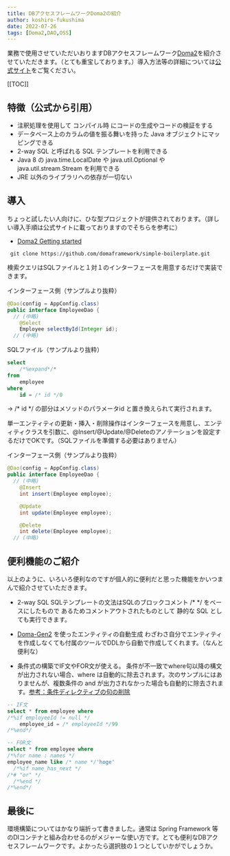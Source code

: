 ```yaml
---
title: DBアクセスフレームワークDoma2の紹介
author: koshiro-fukushima
date: 2022-07-26
tags: [Doma2,DAO,OSS]
---
```


業務で使用させていただいおりますDBアクセスフレームワーク[Doma2](https://doma.readthedocs.io/en/latest/)を紹介させていただきます。（とても重宝しております。）導入方法等の詳細については[公式サイト](https://doma.readthedocs.io/en/latest/)をご覧ください。

[[TOC]]

## 特徴（公式から引用）
- 注釈処理を使用して コンパイル時 にコードの生成やコードの検証をする
- データベース上のカラムの値を振る舞いを持った Java オブジェクトにマッピングできる
- 2-way SQL と呼ばれる SQL テンプレートを利用できる
- Java 8 の java.time.LocalDate や java.util.Optional や java.util.stream.Stream を利用できる
- JRE 以外のライブラリへの依存が一切ない

## 導入
ちょっと試したい人向けに、ひな型プロジェクトが提供されております。（詳しい導入手順は公式サイトに載っておりますのでそちらを参考に）

- [Doma2 Getting started](https://doma.readthedocs.io/en/latest/getting-started/)

```shell
 git clone https://github.com/domaframework/simple-boilerplate.git
```

検索クエリはSQLファイルと１対１のインターフェースを用意するだけで実装できます。

インターフェース側（サンプルより抜粋）
```java
@Dao(config = AppConfig.class)
public interface EmployeeDao {
  // (中略)
    @Select
    Employee selectById(Integer id);
  // (中略)
```

SQLファイル（サンプルより抜粋）
```sql
select
    /*%expand*/*
from
    employee
where
    id = /* id */0
```
→ /* id */ の部分はメソッドのパラメータid と置き換えられて実行されます。


単一エンティティの更新・挿入・削除操作はインターフェースを用意し、エンティティクラスを引数に、@Insert/@Update/@Deleteのアノテーションを設定するだけでOKです。（SQLファイルを準備する必要はありません）

インターフェース側（サンプルより抜粋）
```java
@Dao(config = AppConfig.class)
public interface EmployeeDao {
  // (中略)
    @Insert
    int insert(Employee employee);

    @Update
    int update(Employee employee);

    @Delete
    int delete(Employee employee);
  // (中略)
```


## 便利機能のご紹介
以上のように、いろいろ便利なのですが個人的に便利だと思った機能をかいつまんで紹介させていただきます。

- 2-way SQL
SQLテンプレートの文法はSQLのブロックコメント /* */ をベースにしたもので あるためコメントアウトされたものとして 静的な SQL としても実行できます。

- [Doma-Gen2](https://doma-gen.readthedocs.io/en/latest/) を使ったエンティティの自動生成
わざわさ自分でエンティティを作成しなくても付属のツールでDDLから自動で作成してくれます。（なんと便利な）

- 条件式の構築でIF文やFOR文が使える。
条件が不一致でwhere句以降の構文が出力されない場合、where は自動的に除去されます。次のサンプルにはありませんが、複数条件の and が出力されなかった場合も自動的に除去されます。[参考：条件ディレクティブの句の削除](https://doma.readthedocs.io/en/latest/sql/#removal-of-clauses-on-the-condition-directive)

```sql
-- IF文
select * from employee where
/*%if employeeId != null */
    employee_id = /* employeeId */99
/*%end*/
```

```sql
-- FOR文
select * from employee where
/*%for name : names */
employee_name like /* name */'hoge'
  /*%if name_has_next */
/*# "or" */
  /*%end */
/*%end*/
```




## 最後に
環境構築についてはかなり端折って書きました。通常は Spring Framework 等のDIコンテナと組み合わせるのがメジャーな使い方です。とても便利なDBアクセスフレームワークです。よかったら選択肢の１つとしていかがでしょうか。

